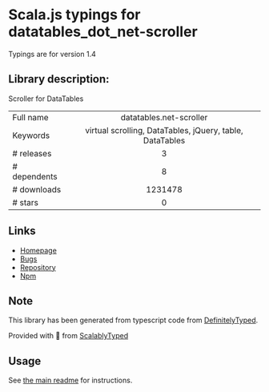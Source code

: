 
# Scala.js typings for datatables_dot_net-scroller

Typings are for version 1.4

## Library description:
Scroller for DataTables

|                    |                 |
| ------------------ | :-------------: |
| Full name          | datatables.net-scroller |
| Keywords           | virtual scrolling, DataTables, jQuery, table, DataTables |
| # releases         | 3 |
| # dependents       | 8 |
| # downloads        | 1231478 |
| # stars            | 0 |

## Links
- [Homepage](https://datatables.net)
- [Bugs](https://datatables.net/forums)
- [Repository](https://github.com/DataTables/Dist-DataTables-Scroller)
- [Npm](https://www.npmjs.com/package/datatables.net-scroller)
    


## Note
This library has been generated from typescript code from [DefinitelyTyped](https://definitelytyped.org).

Provided with :purple_heart: from [ScalablyTyped](https://github.com/oyvindberg/ScalablyTyped)

## Usage
See [the main readme](../../readme.md) for instructions.


